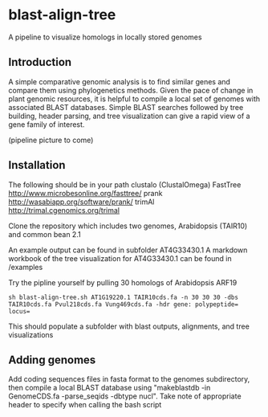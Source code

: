 # blast-align-tree
 A pipeline to visualize homologs in locally stored genomes
 
## Introduction
A simple comparative genomic analysis is to find similar genes and compare them using phylogenetics methods. Given the pace of change in plant genomic resources, it is helpful to compile a local set of genomes with associated BLAST databases. Simple BLAST searches followed by tree building, header parsing, and tree visualization can give a rapid view of a gene family of interest.

(pipeline picture to come)

## Installation
The following should be in your path
clustalo (ClustalOmega)
FastTree http://www.microbesonline.org/fasttree/
prank http://wasabiapp.org/software/prank/
trimAl http://trimal.cgenomics.org/trimal

Clone the repository which includes two genomes, Arabidopsis (TAIR10) and common bean 2.1

An example output can be found in subfolder AT4G33430.1
A markdown workbook of the tree visualization for AT4G33430.1 can be found in /examples

Try the pipline yourself by pulling 30 homologs of Arabidopsis ARF19 
```
sh blast-align-tree.sh AT1G19220.1 TAIR10cds.fa -n 30 30 30 -dbs TAIR10cds.fa Pvul218cds.fa Vung469cds.fa -hdr gene: polypeptide= locus= 
```

This should populate a subfolder with blast outputs, alignments, and tree visualizations

## Adding genomes
Add coding sequences files in fasta format to the genomes subdirectory, then compile a local BLAST database using "makeblastdb -in GenomeCDS.fa -parse_seqids -dbtype nucl". Take note of appropriate header to specify when calling the bash script

